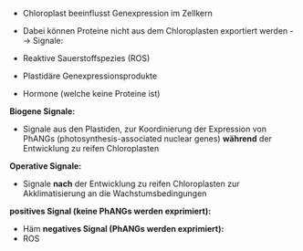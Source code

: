 - Chloroplast beeinflusst Genexpression im Zellkern

- Dabei können Proteine nicht aus dem Chloroplasten exportiert werden 
--> Signale:
- Reaktive Sauerstoffspezies (ROS)
- Plastidäre Genexpressionsprodukte 
- Hormone (welche keine Proteine ist)


**Biogene Signale:**
- Signale aus den Plastiden, zur Koordinierung der Expression von PhANGs (photosynthesis-associated nuclear genes) **während** der Entwicklung zu reifen Chloroplasten

**Operative Signale:**
- Signale **nach** der Entwicklung zu reifen Chloroplasten zur Akklimatisierung an die Wachstumsbedingungen

**positives Signal (keine PhANGs werden exprimiert):**
- Häm
**negatives Signal (PhANGs werden exprimiert):**
- ROS


